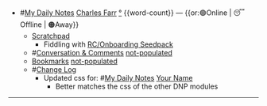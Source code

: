 - #[My Daily Notes](<My Daily Notes.md>) [Charles Farr](<Charles Farr.md>) [°]([csf](<csf.md>)) {{word-count}} — {{or:🟢Online | 😴 Offline | 🟠Away}}
    - [Scratchpad](<Scratchpad.md>)
        - Fiddling with [RC/Onboarding Seedpack](<RC/Onboarding Seedpack.md>)
    - #[Conversation & Comments](<Conversation & Comments.md>) [not-populated](<not-populated.md>)
    - [Bookmarks](<Bookmarks.md>) [not-populated](<not-populated.md>)
    - #[Change Log](<Change Log.md>)
        - Updated css for: #[My Daily Notes](<My Daily Notes.md>) [Your Name](<Your Name.md>)
            - Better matches the css of the other DNP modules
- ---

